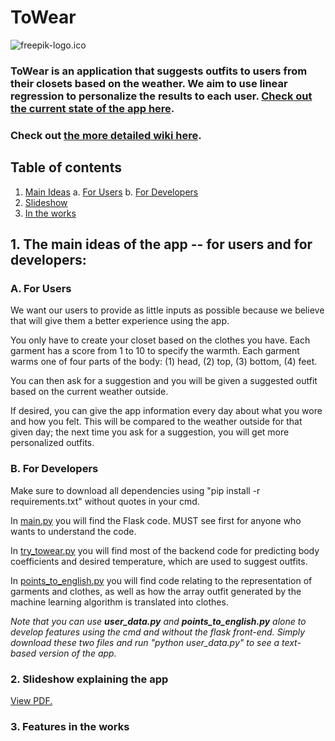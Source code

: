 # ToWear

![freepik-logo.ico](static/freepik-logo.ico?raw=true "Logo")

### ToWear is an application that suggests outfits to users from their closets based on the weather. We aim to use linear regression to personalize the results to each user. [Check out the current state of the app here](http://oamandawi.pythonanywhere.com/).

### Check out [the more detailed wiki here](https://github.com/Mandawi/ToWear/wiki).

## Table of contents

1. [Main Ideas](#ideas)
    a. [For Users](#ideas_user)
    b. [For Developers](#ideas_developer)
2. [Slideshow](#slideshow)
3. [In the works](#new)

## 1. The main ideas of the app -- for users and for developers: <a name="ideas"></a>

### A. For Users <a name="ideas_user"></a>

We want our users to provide as little inputs as possible because we believe that will give them a better experience using the app.

You only have to create your closet based on the clothes you have. Each garment has a score from 1 to 10 to
specify the warmth. Each garment warms one of four parts of the body: (1) head, (2) top, (3) bottom, (4) feet.

You can then ask for a suggestion and you will be given a suggested outfit based on the current weather
outside.

If desired, you can give the app information every day about what you wore and how you felt. This will be compared to the weather outside for that given day; the next time you ask for a suggestion, you will get more personalized outfits.

### B. For Developers <a name="ideas_developer"></a>

Make sure to download all dependencies using "pip install -r requirements.txt" without quotes in your cmd.

In [main.py](https://github.com/Mandawi/ToWear/blob/master/main.py) you will find the Flask code. MUST see first for anyone who wants to understand the code.

In [try_towear.py](https://github.com/Mandawi/ToWear/blob/master/try_towear.py) you will find most of the backend code for predicting body coefficients and desired temperature, which are used to suggest outfits.

In [points_to_english.py](https://github.com/Mandawi/ToWear/blob/master/points_to_english.py) you will find code relating to the representation of garments and clothes, as well as how the array outfit generated by the machine learning algorithm is translated into clothes.

*Note that you can use ***user_data.py*** and ***points_to_english.py*** alone to develop features using the cmd and without the flask front-end. Simply download these two files and run "python user_data.py" to see a text-based version of the app.*

### 2. Slideshow explaining the app <a name="slideshow"></a>

<a href="https://github.com/Mandawi/ToWear/blob/master/ToWear.pdf" target="_blank">View PDF.</a>

### 3. Features in the works <a name="new"></a>
